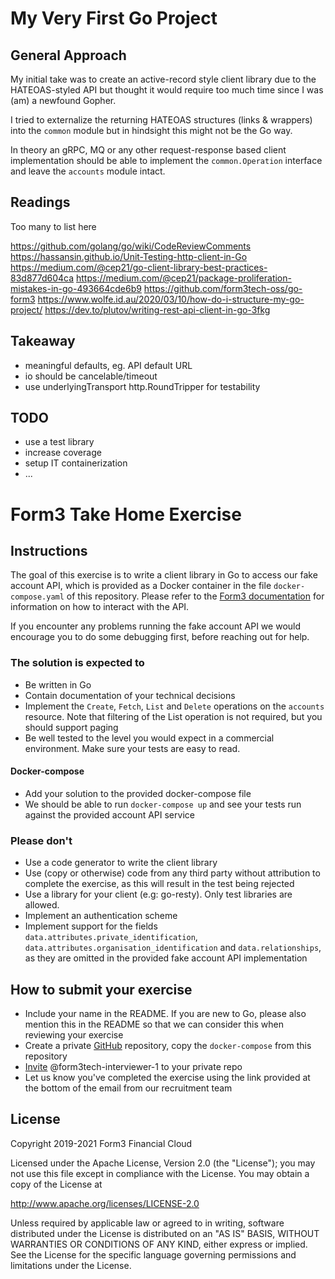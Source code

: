 # My Very First Go Project

## General Approach

My initial take was to create an active-record style client library due to the HATEOAS-styled API
but thought it would require too much time since I was (am) a newfound Gopher.

I tried to externalize the returning HATEOAS structures (links & wrappers) into the `common` module
but in hindsight this might not be the Go way.

In theory an gRPC, MQ or any other request-response based client implementation should be able to
implement the `common.Operation` interface and leave the `accounts` module intact.

## Readings

Too many to list here

https://github.com/golang/go/wiki/CodeReviewComments
https://hassansin.github.io/Unit-Testing-http-client-in-Go
https://medium.com/@cep21/go-client-library-best-practices-83d877d604ca
https://medium.com/@cep21/package-proliferation-mistakes-in-go-493664cde6b9
https://github.com/form3tech-oss/go-form3
https://www.wolfe.id.au/2020/03/10/how-do-i-structure-my-go-project/
https://dev.to/plutov/writing-rest-api-client-in-go-3fkg

## Takeaway

- meaningful defaults, eg. API default URL
- io should be cancelable/timeout
- use underlyingTransport http.RoundTripper for testability

## TODO

- use a test library
- increase coverage
- setup IT containerization
- ...

# Form3 Take Home Exercise

## Instructions
The goal of this exercise is to write a client library in Go to access our fake account API, which is provided as a Docker
container in the file `docker-compose.yaml` of this repository. Please refer to the
[Form3 documentation](http://api-docs.form3.tech/api.html#organisation-accounts) for information on how to interact with the API.

If you encounter any problems running the fake account API we would encourage you to do some debugging first,
before reaching out for help.

### The solution is expected to
- Be written in Go
- Contain documentation of your technical decisions
- Implement the `Create`, `Fetch`, `List` and `Delete` operations on the `accounts` resource. Note that filtering of the List operation is not required, but you should support paging
- Be well tested to the level you would expect in a commercial environment. Make sure your tests are easy to read.

#### Docker-compose
 - Add your solution to the provided docker-compose file
 - We should be able to run `docker-compose up` and see your tests run against the provided account API service 

### Please don't
- Use a code generator to write the client library
- Use (copy or otherwise) code from any third party without attribution to complete the exercise, as this will result in the test being rejected
- Use a library for your client (e.g: go-resty). Only test libraries are allowed.
- Implement an authentication scheme
- Implement support for the fields `data.attributes.private_identification`, `data.attributes.organisation_identification`
  and `data.relationships`, as they are omitted in the provided fake account API implementation
  
## How to submit your exercise
- Include your name in the README. If you are new to Go, please also mention this in the README so that we can consider this when reviewing your exercise
- Create a private [GitHub](https://help.github.com/en/articles/create-a-repo) repository, copy the `docker-compose` from this repository
- [Invite](https://help.github.com/en/articles/inviting-collaborators-to-a-personal-repository) @form3tech-interviewer-1 to your private repo
- Let us know you've completed the exercise using the link provided at the bottom of the email from our recruitment team

## License
Copyright 2019-2021 Form3 Financial Cloud

Licensed under the Apache License, Version 2.0 (the "License"); you may not use this file except in compliance with the License.
You may obtain a copy of the License at

http://www.apache.org/licenses/LICENSE-2.0

Unless required by applicable law or agreed to in writing, software distributed under the License is distributed on an "AS IS" BASIS, WITHOUT WARRANTIES OR CONDITIONS OF ANY KIND, either express or implied. See the License for the specific language governing permissions and limitations under the License.
